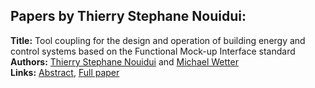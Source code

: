 <h2>Papers by Thierry Stephane Nouidui:</h2>
<p>
<b>Title:</b> Tool coupling for the design and operation of building energy and control systems based on the Functional Mock-up Interface standard<br />
<b>Authors:</b> <a href="../authors/author_225.html">Thierry Stephane Nouidui</a> and <a href="../authors/author_336.html">Michael Wetter</a><br />
<b>Links:</b> <a href="../abstracts/abstract_33.pdf">Abstract</a>, <a href="../submissions/ECP14096311_NouiduiWetter.pdf">Full paper</a>
</p>